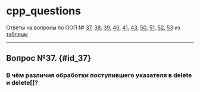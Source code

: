 # cpp_questions
Ответы на вопросы по ООП № [37](#37), [38](#38), [39](#39), [40](#40), [41](#41), [43](#43), [50](#50), [51](#51), [52](#52), [53](#53) из [таблицы](https://vk.com/away.php?to=https%3A%2F%2Fdocs.google.com%2Fspreadsheets%2Fd%2F1Xa1adOa6OHZmitgNn0bf2ZkWPHSHtjVP4N1kiDtX_wo%2Fedit%3Fusp%3Dsharing&amp;el=snippet)

---

## Вопрос №37. {#id_37}

### В  чём  различия  обработки  поступившего  указателя  в  delete и delete[]?
